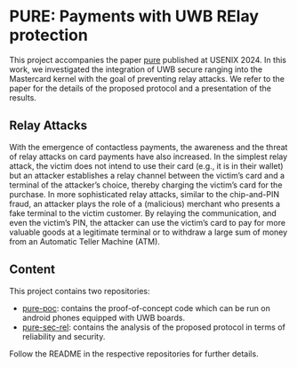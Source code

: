 # PURE: Payments with UWB RElay protection

This project accompanies the paper [pure](https://www.research-collection.ethz.ch/handle/20.500.11850/662474) published at USENIX 2024. 
In this work, we investigated the integration of UWB secure ranging into the Mastercard kernel with the goal of preventing relay attacks. 
We refer to the paper for the details of the proposed protocol and a presentation of the results.

## Relay Attacks
With the emergence of contactless payments, the awareness and the threat of relay attacks on card payments have also increased.
In the simplest relay attack, the victim does not intend to use their card (e.g., it is in their wallet) but an attacker establishes a relay channel between the victim’s card and a terminal
of the attacker’s choice, thereby charging the victim’s card for the purchase. In more sophisticated relay attacks, similar to the chip-and-PIN fraud, an attacker plays the role of a
(malicious) merchant who presents a fake terminal to the victim customer. By relaying the communication, and even the victim’s PIN, the attacker can use the victim’s card to
pay for more valuable goods at a legitimate terminal or to withdraw a large sum of money from an Automatic Teller Machine (ATM).

## Content
This project contains two repositories: 
- [pure-poc](https://github.com/pure-uwb/pure-poc): contains the proof-of-concept code which can be run on android phones equipped with UWB boards.
- [pure-sec-rel](https://github.com/pure-uwb/pure-sec-rel): contains the analysis of the proposed protocol in terms of reliability and security.

Follow the README in the respective repositories for further details.
